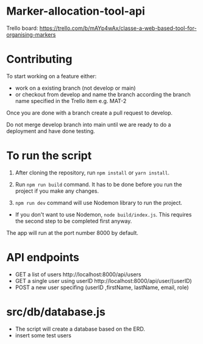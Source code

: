 # Marker-allocation-tool-api

Trello board: https://trello.com/b/mAYp4wAx/classe-a-web-based-tool-for-organising-markers

# Contributing

To start working on a feature either:

- work on a existing branch (not develop or main)
- or checkout from develop and name the branch according the branch name specified in the Trello item e.g. MAT-2

Once you are done with a branch create a pull request to develop.

Do not merge develop branch into main until we are ready to do a deployment and have done testing.

# To run the script

1. After cloning the repository, run `npm install` or `yarn install`.

2. Run `npm run build` command. It has to be done before you run the project if you make any changes.

3. `npm run dev` command will use Nodemon library to run the project.

 - If you don't want to use Nodemon, `node build/index.js`. This requires the second step to be completed first anyway.

The app will run at the port number 8000 by default.

# API endpoints

- GET a list of users
  http://localhost:8000/api/users
- GET a single user using userID
  http://localhost:8000/api/user/(userID)
- POST a new user specifing (userID ,firstName, lastName, email, role)

# src/db/database.js

- The script will create a database based on the ERD.
- insert some test users
